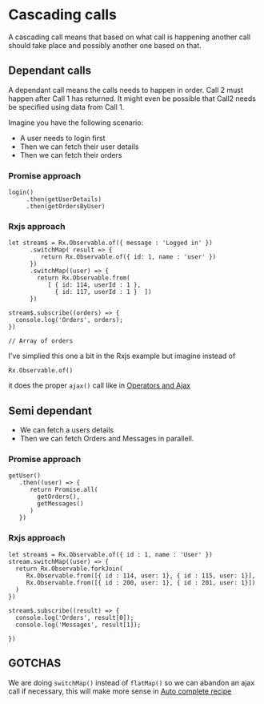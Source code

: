 # Cascading calls

A cascading call means that based on what call is happening another call should take place and possibly another one based on that.

## Dependant calls

A dependant call means the calls needs to happen in order. Call 2 must happen after Call 1 has returned. It might even be possible that Call2 needs be specified using data from Call 1.

Imagine you have the following scenario:

* A user needs to login first
* Then we can fetch their user details
* Then we can fetch their orders

### Promise approach

```
login()
     .then(getUserDetails)
     .then(getOrdersByUser)
```

### Rxjs approach

```
let stream$ = Rx.Observable.of({ message : 'Logged in' })
      .switchMap( result => {
         return Rx.Observable.of({ id: 1, name : 'user' })
      })
      .switchMap((user) => {
        return Rx.Observable.from(
           [ { id: 114, userId : 1 },
             { id: 117, userId : 1 }  ])
      })

stream$.subscribe((orders) => {
  console.log('Orders', orders);
})

// Array of orders
```

I've simplied this one a bit in the Rxjs example but imagine instead of

```
Rx.Observable.of()
```

it does the proper `ajax()` call like in [Operators and Ajax](/operators-and-ajax.md)

## Semi dependant

* We can fetch a users details
* Then we can fetch Orders and Messages in parallell.

### Promise approach

```
getUser()
   .then((user) => {
      return Promise.all(
        getOrders(),
        getMessages()
      )
   })
```

### Rxjs approach

```
let stream$ = Rx.Observable.of({ id : 1, name : 'User' })
stream.switchMap((user) => {
  return Rx.Observable.forkJoin(
     Rx.Observable.from([{ id : 114, user: 1}, { id : 115, user: 1}],
     Rx.Observable.from([{ id : 200, user: 1}, { id : 201, user: 1}])
  )
})

stream$.subscribe((result) => {
  console.log('Orders', result[0]);
  console.log('Messages', result[1]);

})
```

## GOTCHAS

We are doing `switchMap()` instead of `flatMap()` so we can abandon an ajax call if necessary, this will make more sense in [Auto complete recipe](/recipes.md)

